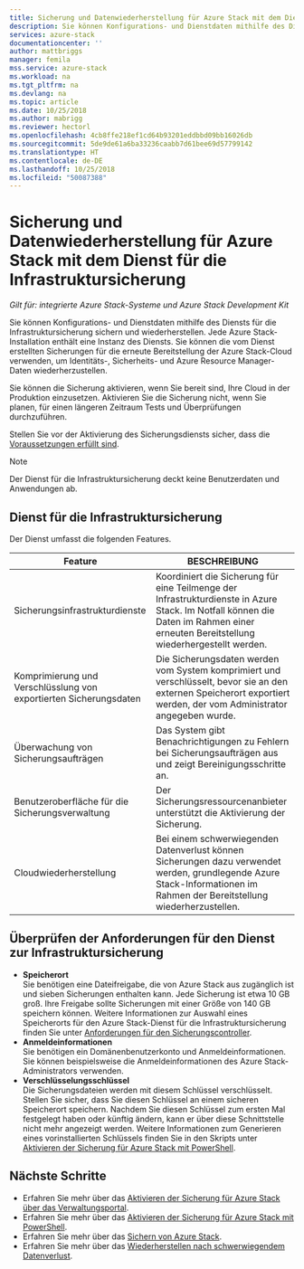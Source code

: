 ```yaml
---
title: Sicherung und Datenwiederherstellung für Azure Stack mit dem Dienst für die Infrastruktursicherung | Microsoft-Dokumentation
description: Sie können Konfigurations- und Dienstdaten mithilfe des Diensts für die Infrastruktursicherung sichern und wiederherstellen.
services: azure-stack
documentationcenter: ''
author: mattbriggs
manager: femila
mss.service: azure-stack
ms.workload: na
ms.tgt_pltfrm: na
ms.devlang: na
ms.topic: article
ms.date: 10/25/2018
ms.author: mabrigg
ms.reviewer: hectorl
ms.openlocfilehash: 4cb8ffe218ef1cd64b93201eddbbd09bb16026db
ms.sourcegitcommit: 5de9de61a6ba33236caabb7d61bee69d57799142
ms.translationtype: HT
ms.contentlocale: de-DE
ms.lasthandoff: 10/25/2018
ms.locfileid: "50087388"
---
```

# <a name="backup-and-data-recovery-for-azure-stack-with-the-infrastructure-backup-service"></a>Sicherung und Datenwiederherstellung für Azure Stack mit dem Dienst für die Infrastruktursicherung

*Gilt für: integrierte Azure Stack-Systeme und Azure Stack Development Kit*

Sie können Konfigurations- und Dienstdaten mithilfe des Diensts für die Infrastruktursicherung sichern und wiederherstellen. Jede Azure Stack-Installation enthält eine Instanz des Diensts. Sie können die vom Dienst erstellten Sicherungen für die erneute Bereitstellung der Azure Stack-Cloud verwenden, um Identitäts-, Sicherheits- und Azure Resource Manager-Daten wiederherzustellen.

Sie können die Sicherung aktivieren, wenn Sie bereit sind, Ihre Cloud in der Produktion einzusetzen. Aktivieren Sie die Sicherung nicht, wenn Sie planen, für einen längeren Zeitraum Tests und Überprüfungen durchzuführen.

Stellen Sie vor der Aktivierung des Sicherungsdiensts sicher, dass die [Voraussetzungen erfüllt sind](#verify-requirements-for-the-infrastructure-backup-service).

> [!Note]  
> Der Dienst für die Infrastruktursicherung deckt keine Benutzerdaten und Anwendungen ab. <!-- See the following articles for instructions on backing up and restore [App Services](https://aka.ms/azure-stack-app-service), [SQL](https://aka.ms/azure-stack-ms-sql), and [MySQL](https://aka.ms/azure-stack-mysql) resource providers and associated user data. -->

## <a name="the-infrastructure-backup-service"></a>Dienst für die Infrastruktursicherung

Der Dienst umfasst die folgenden Features.

| Feature                                            | BESCHREIBUNG                                                                                                                                                |
|----------------------------------------------------|------------------------------------------------------------------------------------------------------------------------------------------------------------|
| Sicherungsinfrastrukturdienste                     | Koordiniert die Sicherung für eine Teilmenge der Infrastrukturdienste in Azure Stack. Im Notfall können die Daten im Rahmen einer erneuten Bereitstellung wiederhergestellt werden. |
| Komprimierung und Verschlüsslung von exportierten Sicherungsdaten | Die Sicherungsdaten werden vom System komprimiert und verschlüsselt, bevor sie an den externen Speicherort exportiert werden, der vom Administrator angegeben wurde.                |
| Überwachung von Sicherungsaufträgen                              | Das System gibt Benachrichtigungen zu Fehlern bei Sicherungsaufträgen aus und zeigt Bereinigungsschritte an.                                                                                                |
| Benutzeroberfläche für die Sicherungsverwaltung                       | Der Sicherungsressourcenanbieter unterstützt die Aktivierung der Sicherung.                                                                                                                         |
| Cloudwiederherstellung                                     | Bei einem schwerwiegenden Datenverlust können Sicherungen dazu verwendet werden, grundlegende Azure Stack-Informationen im Rahmen der Bereitstellung wiederherzustellen.                                 |

## <a name="verify-requirements-for-the-infrastructure-backup-service"></a>Überprüfen der Anforderungen für den Dienst zur Infrastruktursicherung

- **Speicherort**  
  Sie benötigen eine Dateifreigabe, die von Azure Stack aus zugänglich ist und sieben Sicherungen enthalten kann. Jede Sicherung ist etwa 10 GB groß. Ihre Freigabe sollte Sicherungen mit einer Größe von 140 GB speichern können. Weitere Informationen zur Auswahl eines Speicherorts für den Azure Stack-Dienst für die Infrastruktursicherung finden Sie unter [Anforderungen für den Sicherungscontroller](azure-stack-backup-reference.md#backup-controller-requirements).
- **Anmeldeinformationen**  
  Sie benötigen ein Domänenbenutzerkonto und Anmeldeinformationen. Sie können beispielsweise die Anmeldeinformationen des Azure Stack-Administrators verwenden.
- **Verschlüsselungsschlüssel**  
  Die Sicherungsdateien werden mit diesem Schlüssel verschlüsselt. Stellen Sie sicher, dass Sie diesen Schlüssel an einem sicheren Speicherort speichern. Nachdem Sie diesen Schlüssel zum ersten Mal festgelegt haben oder künftig ändern, kann er über diese Schnittstelle nicht mehr angezeigt werden. Weitere Informationen zum Generieren eines vorinstallierten Schlüssels finden Sie in den Skripts unter [Aktivieren der Sicherung für Azure Stack mit PowerShell](azure-stack-backup-enable-backup-powershell.md).

## <a name="next-steps"></a>Nächste Schritte

- Erfahren Sie mehr über das [Aktivieren der Sicherung für Azure Stack über das Verwaltungsportal](azure-stack-backup-enable-backup-console.md).
- Erfahren Sie mehr über das [Aktivieren der Sicherung für Azure Stack mit PowerShell](azure-stack-backup-enable-backup-powershell.md).
- Erfahren Sie mehr über das [Sichern von Azure Stack](azure-stack-backup-back-up-azure-stack.md ).
- Erfahren Sie mehr über das [Wiederherstellen nach schwerwiegendem Datenverlust](azure-stack-backup-recover-data.md).
